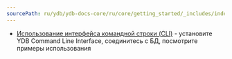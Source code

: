 ```yaml
---
sourcePath: ru/ydb/ydb-docs-core/ru/core/getting_started/_includes/index/cli.md
---
```

- [Использование интерфейса командной строки (CLI)](../../cli.md) - установите YDB Command Line Interface, соединитесь с БД, посмотрите примеры использования

